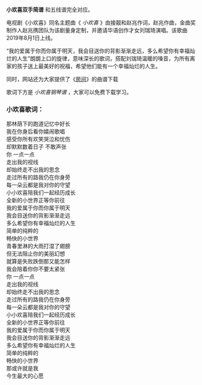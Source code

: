 

**小欢喜双手简谱** 和五线谱完全对应。

电视剧《小欢喜》同名主题曲《 _小欢喜_
》由接靓和赵兆作词，赵兆作曲，金曲奖制作人赵兆携团队为该剧量身定制，并邀请华语创作才女刘瑞琦演唱。该歌曲2019年8月1日上线。

“我的爱属于你而你属于明天，我会目送你的背影渐渐走远，多么希望你有幸福灿烂的人生”朗朗上口的旋律，意味深长的歌词，搭配刘瑞琦温暖的嗓音，为所有离家的孩子送上最美好的祝福，希望他们能有一个幸福灿烂的人生。

同时，网站还为大家提供了《[房间](Music-8410-房间-刘瑞琪.html "房间")》的曲谱下载

歌词下方是 _小欢喜钢琴谱_ ，大家可以免费下载学习。

### 小欢喜歌词：

那林荫下的跑道记忆中好长  
我在你身后看你嬉闹歌唱  
感受你所有欢笑哭泣和忧伤  
却默默数着日子 不敢声张  
你 一点一点  
走出我的视线  
却始终走不出我的思念  
走过所有的路我仍在你身旁  
每一朵云都是我对你的守望  
小小欢喜陪我们一起经历成长  
全新的小世界正等你前往  
我的爱属于你而你属于明天  
我会目送你的背影渐渐走远  
多么希望你有幸福灿烂的人生  
简单的纯粹的  
畅快的小世界  
青春里淋的大雨打湿了翅膀  
但无法阻止你的美丽幻想  
就算是失败跌倒那又能怎样  
我会陪着你你不要太紧张  
你 一点一点  
走出我的视线  
却始终走不出我的思念  
走过所有的路我仍在你身旁  
每一朵云都是我对你的守望  
小小欢喜陪我们一起经历成长  
全新的小世界正等你前往  
我的爱属于你而你属于明天  
我会目送你的背影渐渐走远  
多么希望你有幸福灿烂的人生  
简单的纯粹的  
畅快的小世界  
那或许就是我  
今生最大的心愿

